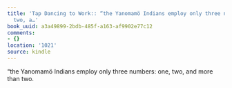 ```yaml
---
title: 'Tap Dancing to Work:: “the Yanomamö Indians employ only three numbers: one,
  two, a…'
book_uuid: a3a49899-2bdb-485f-a163-af9902e77c12
comments:
- {}
location: '1021'
source: kindle
---
```


“the Yanomamö Indians employ only three numbers: one, two, and more than two.